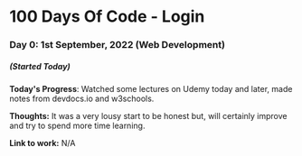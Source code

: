 # 100 Days Of Code - Login

### Day 0: 1st September, 2022 (Web Development)
##### (Started Today)

**Today's Progress**: Watched some lectures on Udemy today and later, made notes from devdocs.io and w3schools.

**Thoughts:** It was a very lousy start to be honest but, will certainly improve and try to spend more time learning.

**Link to work:** N/A
